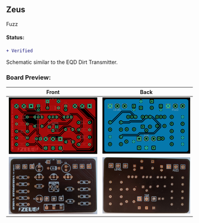 ## Zeus

Fuzz

#### Status:
```diff
+ Verified
```

Schematic similar to the EQD Dirt Transmitter.

### Board Preview: 

Front             |  Back
:-------------------------:|:-------------------------:
<img src="Photos/Zeus_Front.png?raw=true">  |  <img src="Photos/Zeus_Back.png?raw=true">
<img src="Photos/Zeus_picf.jpg?raw=true">  |  <img src="Photos/Zeus_picb.jpg?raw=true">

